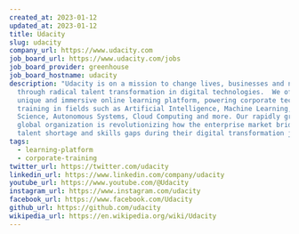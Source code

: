 ```yaml
---
created_at: 2023-01-12
updated_at: 2023-01-12
title: Udacity
slug: udacity
company_url: https://www.udacity.com
job_board_url: https://www.udacity.com/jobs
job_board_provider: greenhouse
job_board_hostname: udacity
description: "Udacity is on a mission to change lives, businesses and nations
  through radical talent transformation in digital technologies.  We offer a
  unique and immersive online learning platform, powering corporate technical
  training in fields such as Artificial Intelligence, Machine Learning, Data
  Science, Autonomous Systems, Cloud Computing and more. Our rapidly growing
  global organization is revolutionizing how the enterprise market bridges the
  talent shortage and skills gaps during their digital transformation journey. "
tags:
  - learning-platform
  - corporate-training
twitter_url: https://twitter.com/udacity
linkedin_url: https://www.linkedin.com/company/udacity
youtube_url: https://www.youtube.com/@Udacity
instagram_url: https://www.instagram.com/udacity
facebook_url: https://www.facebook.com/Udacity
github_url: https://github.com/udacity
wikipedia_url: https://en.wikipedia.org/wiki/Udacity
---
```

